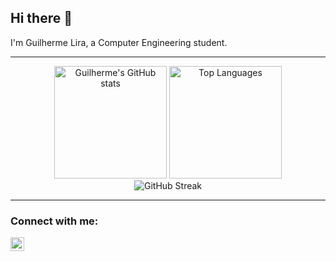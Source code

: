 ## Hi there 👋

I'm Guilherme Lira, a Computer Engineering student.

---

<div align="center"> 
  <img height="180em" src="https://github-readme-stats.vercel.app/api?username=guilhermelirar&show_icons=true&theme=radical" alt="Guilherme's GitHub stats" /> 
  <img height="180em" src="https://github-readme-stats.vercel.app/api/top-langs/?username=guilhermelirar&layout=compact&theme=radical" alt="Top Languages" /> 
</div> 
<div align="center"> 
  <img src="https://github-readme-streak-stats.herokuapp.com/?user=guilhermelirar&theme=radical" alt="GitHub Streak" /> 
  <br> 
</div> 

---

### Connect with me:
[<img align="left" alt="linkedin" width="22px" src="https://cdn.jsdelivr.net/npm/simple-icons@v3/icons/linkedin.svg" />][linkedin]

[linkedin]: https://www.linkedin.com/in/guilherme-lira-ribeiro-96a562212/
